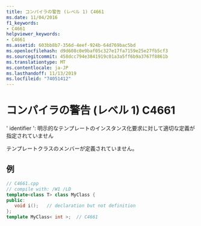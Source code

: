 ```yaml
---
title: コンパイラの警告 (レベル 1) C4661
ms.date: 11/04/2016
f1_keywords:
- C4661
helpviewer_keywords:
- C4661
ms.assetid: 603bb8b7-356d-4eef-924b-64d769bac5bd
ms.openlocfilehash: d9d608c0e9baf05c327e17fa7159e25e27fb5cf3
ms.sourcegitcommit: 458dcc794e3841919c01a3a5ff6b9a3767f8861b
ms.translationtype: MT
ms.contentlocale: ja-JP
ms.lasthandoff: 11/13/2019
ms.locfileid: "74051412"
---
```

# <a name="compiler-warning-level-1-c4661"></a>コンパイラの警告 (レベル 1) C4661

' identifier ': 明示的なテンプレートのインスタンス化要求に対して適切な定義が指定されていません

テンプレートクラスのメンバーが定義されていません。

## <a name="example"></a>例

```cpp
// C4661.cpp
// compile with: /W1 /LD
template<class T> class MyClass {
public:
   void i();   // declaration but not definition
};
template MyClass< int >;  // C4661
```